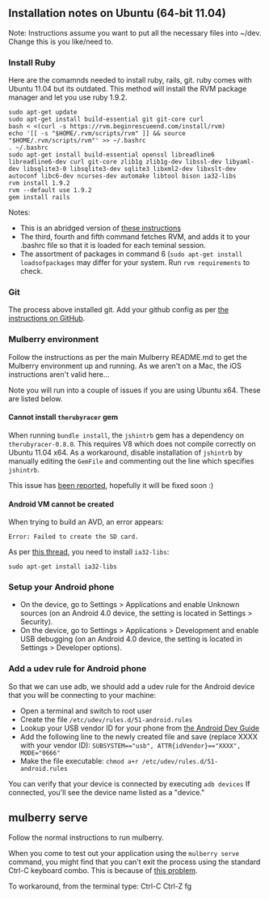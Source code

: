 ## Installation notes on Ubuntu (64-bit 11.04)

Note: Instructions assume you want to put all the necessary files into ~/dev. Change this is you like/need to.

### Install Ruby

Here are the comamnds needed to install ruby, rails, git. ruby comes with Ubuntu 11.04 but its outdated. This method will install the RVM package manager and let you use ruby 1.9.2.

    sudo apt-get update
    sudo apt-get install build-essential git git-core curl
    bash < <(curl -s https://rvm.beginrescueend.com/install/rvm)
    echo '[[ -s "$HOME/.rvm/scripts/rvm" ]] && source "$HOME/.rvm/scripts/rvm"' >> ~/.bashrc 
    . ~/.bashrc
    sudo apt-get install build-essential openssl libreadline6 libreadline6-dev curl git-core zlib1g zlib1g-dev libssl-dev libyaml-dev libsqlite3-0 libsqlite3-dev sqlite3 libxml2-dev libxslt-dev autoconf libc6-dev ncurses-dev automake libtool bison ia32-libs
    rvm install 1.9.2
    rvm --default use 1.9.2
    gem install rails

Notes:
* This is an abridged version of [these instructions](http://ryanbigg.com/2010/12/ubuntu-ruby-rvm-rails-and-you/)
* The third, fourth and fifth command fetches RVM, and adds it to your .bashrc file so that it is loaded for each teminal session.
* The assortment of packages in command 6 (`sudo apt-get install loadsofpackages` may differ for your system. Run `rvm requirements` to check.

### Git

The process above installed git. Add your github config as per [the instructions on GitHub](http://help.github.com/linux-set-up-git/).

### Mulberry environment

Follow the instructions as per the main Mulberry README.md to get the Mulberry environment up and running. As we aren't on a Mac, the iOS instructions aren't valid here...

Note you will run into a couple of issues if you are using Ubuntu x64. These are listed below.

#### Cannot install `therubyracer` gem

When running `bundle install`, the `jshintrb` gem has a dependency on `therubyracer-0.8.0`. This requires V8 which does not compile correctly on Ubuntu 11.04 x64. As a workaround, disable installation of `jshintrb` by manually editing the `GemFile` and commenting out the line which specifies `jshintrb`.

This issue has [been reported](https://github.com/Toura/mulberry/issues/93), hopefully it will be fixed soon :)

#### Android VM cannot be created

When trying to build an AVD, an error appears: 

    Error: Failed to create the SD card.

As per [this thread](http://stackoverflow.com/questions/3878445/ubuntu-error-failed-to-create-the-sd-card#answer-3887112), you need to install `ia32-libs`:
    
    sudo apt-get install ia32-libs

### Setup your Android phone

* On the device, go to Settings > Applications and enable Unknown sources (on an Android 4.0 device, the setting is located in Settings > Security).
* On the device, go to Settings > Applications > Development and enable USB debugging (on an Android 4.0 device, the setting is located in Settings > Developer options).

### Add a udev rule for Android phone

So that we can use adb, we should add a udev rule for the Android device that you will be connecting to your machine:

* Open a terminal and switch to root user
* Create the file `/etc/udev/rules.d/51-android.rules`
* Lookup your USB vendor ID for your phone from [the Android Dev Guide](http://developer.android.com/guide/developing/device.html)
* Add the following line to the newly created file and save (replace XXXX with your vendor ID): `SUBSYSTEM=="usb", ATTR{idVendor}=="XXXX", MODE="0666"`
* Make the file executable: `chmod a+r /etc/udev/rules.d/51-android.rules`

You can verify that your device is connected by executing `adb devices` If connected, you'll see the device name listed as a "device."

## mulberry serve

Follow the normal instructions to run mulberry.

When you come to test out your application using the `mulberry serve` command, you might find that you can't exit the process using the standard Ctrl-C keyboard combo. This is because of [this problem](http://stackoverflow.com/questions/5891567/cant-stop-webrick-1-3-1-with-ctrl-c-on-ubuntu-11-04).

To workaround, from the terminal type:
    Ctrl-C
    Ctrl-Z
    fg
